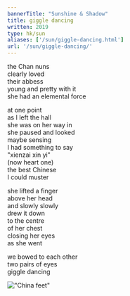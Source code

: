 ```yaml
---
bannerTitle: "Sunshine & Shadow" 
title: giggle dancing
written: 2019
type: hk/sun
aliases: ['/sun/giggle-dancing.html']
url: '/sun/giggle-dancing/'
---
```


the Chan nuns  
clearly loved  
their abbess  
young and pretty with it  
she had an elemental force

at one point  
as I left the hall  
she was on her way in  
she paused and looked  
maybe sensing  
I had something to say  
"xienzai xin yi"  
(now heart one)  
the best Chinese  
I could muster

she lifted a finger  
above her head  
and slowly slowly  
drew it down  
to the centre  
of her chest  
closing her eyes  
as she went

we bowed to each other  
two pairs of eyes  
giggle dancing

!["China feet"](/images/chan/shoes.jpg "China feet")
